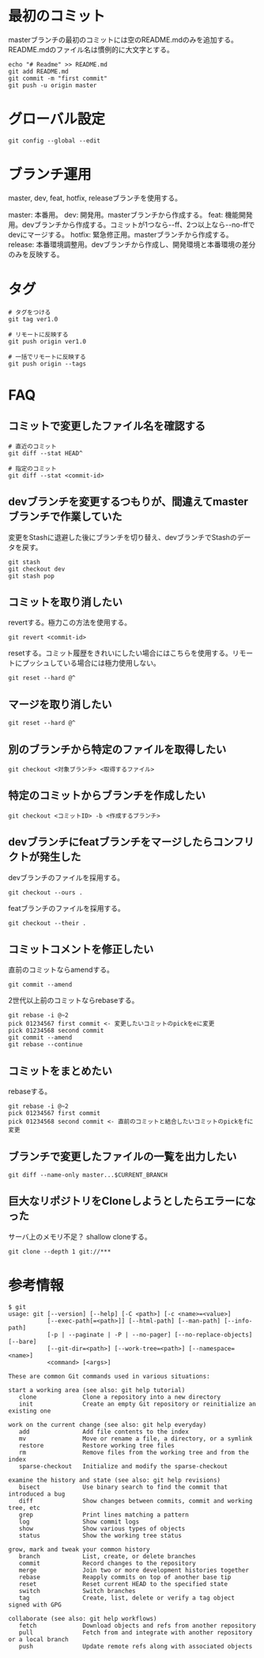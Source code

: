 # 最初のコミット

masterブランチの最初のコミットには空のREADME.mdのみを追加する。README.mdのファイル名は慣例的に大文字とする。

```
echo "# Readme" >> README.md
git add README.md
git commit -m "first commit"
git push -u origin master
```

# グローバル設定
```
git config --global --edit
```

# ブランチ運用

master, dev, feat, hotfix, releaseブランチを使用する。

master: 本番用。
dev: 開発用。masterブランチから作成する。
feat: 機能開発用。devブランチから作成する。コミットが1つなら--ff、2つ以上なら--no-ffでdevにマージする。
hotfix: 緊急修正用。masterブランチから作成する。
release: 本番環境調整用。devブランチから作成し、開発環境と本番環境の差分のみを反映する。

# タグ

```
# タグをつける
git tag ver1.0

# リモートに反映する
git push origin ver1.0

# 一括でリモートに反映する
git push origin --tags
```

# FAQ

## コミットで変更したファイル名を確認する

```
# 直近のコミット
git diff --stat HEAD^

# 指定のコミット
git diff --stat <commit-id>
```

## devブランチを変更するつもりが、間違えてmasterブランチで作業していた

変更をStashに退避した後にブランチを切り替え、devブランチでStashのデータを戻す。

```
git stash
git checkout dev
git stash pop
```

## コミットを取り消したい

revertする。極力この方法を使用する。

```
git revert <commit-id>
```

resetする。コミット履歴をきれいにしたい場合にはこちらを使用する。リモートにプッシュしている場合には極力使用しない。

```
git reset --hard @^
```

## マージを取り消したい

```
git reset --hard @^
```

## 別のブランチから特定のファイルを取得したい

```
git checkout <対象ブランチ> <取得するファイル>
```

## 特定のコミットからブランチを作成したい

```
git checkout <コミットID> -b <作成するブランチ>
```

## devブランチにfeatブランチをマージしたらコンフリクトが発生した

devブランチのファイルを採用する。

```
git checkout --ours .
```

featブランチのファイルを採用する。

```
git checkout --their .
```

## コミットコメントを修正したい

直前のコミットならamendする。

```
git commit --amend
```

2世代以上前のコミットならrebaseする。

```
git rebase -i @~2
pick 01234567 first commit <- 変更したいコミットのpickをeに変更
pick 01234568 second commit
git commit --amend
git rebase --continue
```

## コミットをまとめたい

rebaseする。

```
git rebase -i @~2
pick 01234567 first commit
pick 01234568 second commit <- 直前のコミットと結合したいコミットのpickをfに変更
```

## ブランチで変更したファイルの一覧を出力したい

```
git diff --name-only master...$CURRENT_BRANCH
```

## 巨大なリポジトリをCloneしようとしたらエラーになった

サーバ上のメモリ不足？
shallow cloneする。

```
git clone --depth 1 git://***
```

# 参考情報

```
$ git
usage: git [--version] [--help] [-C <path>] [-c <name>=<value>]
           [--exec-path[=<path>]] [--html-path] [--man-path] [--info-path]
           [-p | --paginate | -P | --no-pager] [--no-replace-objects] [--bare]
           [--git-dir=<path>] [--work-tree=<path>] [--namespace=<name>]
           <command> [<args>]

These are common Git commands used in various situations:

start a working area (see also: git help tutorial)
   clone             Clone a repository into a new directory
   init              Create an empty Git repository or reinitialize an existing one

work on the current change (see also: git help everyday)
   add               Add file contents to the index
   mv                Move or rename a file, a directory, or a symlink
   restore           Restore working tree files
   rm                Remove files from the working tree and from the index
   sparse-checkout   Initialize and modify the sparse-checkout

examine the history and state (see also: git help revisions)
   bisect            Use binary search to find the commit that introduced a bug
   diff              Show changes between commits, commit and working tree, etc
   grep              Print lines matching a pattern
   log               Show commit logs
   show              Show various types of objects
   status            Show the working tree status

grow, mark and tweak your common history
   branch            List, create, or delete branches
   commit            Record changes to the repository
   merge             Join two or more development histories together
   rebase            Reapply commits on top of another base tip
   reset             Reset current HEAD to the specified state
   switch            Switch branches
   tag               Create, list, delete or verify a tag object signed with GPG

collaborate (see also: git help workflows)
   fetch             Download objects and refs from another repository
   pull              Fetch from and integrate with another repository or a local branch
   push              Update remote refs along with associated objects
```
